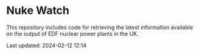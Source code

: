 # Nuke Watch

This repository includes code for retrieving the latest information available on the output of EDF nuclear power plants in the UK.

Last updated: 2024-02-12 12:14